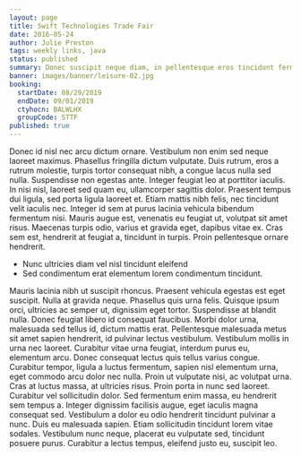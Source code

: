 ```yaml
---
layout: page
title: Swift Technologies Trade Fair
date: 2016-05-24
author: Julie Preston
tags: weekly links, java
status: published
summary: Donec suscipit neque diam, in pellentesque eros tincidunt fermentum.
banner: images/banner/leisure-02.jpg
booking:
  startDate: 08/29/2019
  endDate: 09/01/2019
  ctyhocn: BALWLHX
  groupCode: STTF
published: true
---
```

Donec id nisl nec arcu dictum ornare. Vestibulum non enim sed neque laoreet maximus. Phasellus fringilla dictum vulputate. Duis rutrum, eros a rutrum molestie, turpis tortor consequat nibh, a congue lacus nulla sed nulla. Suspendisse non egestas ante. Integer feugiat leo at porttitor iaculis. In nisi nisl, laoreet sed quam eu, ullamcorper sagittis dolor. Praesent tempus dui ligula, sed porta ligula laoreet et. Etiam mattis nibh felis, nec tincidunt velit iaculis nec. Integer id sem at purus lacinia vehicula bibendum fermentum nisi. Mauris augue est, venenatis eu feugiat ut, volutpat sit amet risus. Maecenas turpis odio, varius et gravida eget, dapibus vitae ex. Cras sem est, hendrerit at feugiat a, tincidunt in turpis. Proin pellentesque ornare hendrerit.

* Nunc ultricies diam vel nisl tincidunt eleifend
* Sed condimentum erat elementum lorem condimentum tincidunt.

Mauris lacinia nibh ut suscipit rhoncus. Praesent vehicula egestas est eget suscipit. Nulla at gravida neque. Phasellus quis urna felis. Quisque ipsum orci, ultricies ac semper ut, dignissim eget tortor. Suspendisse at blandit nulla. Donec feugiat libero id consequat faucibus. Morbi dolor urna, malesuada sed tellus id, dictum mattis erat. Pellentesque malesuada metus sit amet sapien hendrerit, id pulvinar lectus vestibulum. Vestibulum mollis in urna nec laoreet. Curabitur vitae urna feugiat, interdum purus eu, elementum arcu. Donec consequat lectus quis tellus varius congue. Curabitur tempor, ligula a luctus fermentum, sapien nisl elementum urna, eget commodo arcu dolor nec nulla. Proin ut vulputate nisi, ac volutpat urna.
Cras at luctus massa, at ultricies risus. Proin porta in nunc sed laoreet. Curabitur vel sollicitudin dolor. Sed fermentum enim massa, eu hendrerit sem tempus a. Integer dignissim facilisis augue, eget iaculis magna consequat sed. Vestibulum a dolor eu odio hendrerit tincidunt pulvinar a nunc. Duis eu malesuada sapien. Etiam sollicitudin tincidunt lorem vitae sodales. Vestibulum nunc neque, placerat eu vulputate sed, tincidunt posuere purus. Curabitur a lectus tempus, eleifend justo eu, suscipit leo.
